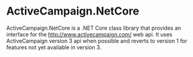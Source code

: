 # ActiveCampaign.NetCore

ActiveCampaign.NetCore is a .NET Core class library that provides an interface for the http://www.activecampaign.com/ web api. 
It uses ActiveCampaign version 3 api when possible and reverts to version 1 for features not yet available in version 3.
